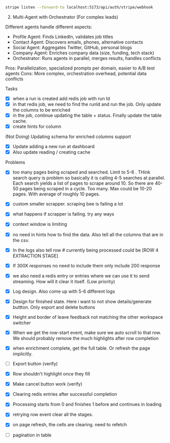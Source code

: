 ```sh
stripe listen --forward-to localhost:5173/api/auth/stripe/webhook
```

  2. Multi-Agent with Orchestrator (For complex leads)

  Different agents handle different aspects:
  - Profile Agent: Finds LinkedIn, validates job titles
  - Contact Agent: Discovers emails, phones, alternative contacts
  - Social Agent: Aggregates Twitter, GitHub, personal blogs
  - Company Agent: Enriches company data (size, funding, tech stack)
  - Orchestrator: Runs agents in parallel, merges results, handles conflicts

  Pros: Parallelization, specialized prompts per domain, easier to A/B test agents
  Cons: More complex, orchestration overhead, potential data conflicts


Tasks

- [x] when a run is created add redis job with run Id
- [x] in that redis job, we need to find the runId and run the job. Only update the columns to be enriched
- [x] in the job, continue updating the table + status. Finally update the table cache.
- [x] create hints for column

(Not Doing) Updating schema for enriched columns support
- [x] Update adding a new run at dashboard
- [x] Also update reading / creating cache

Problems
- [x] too many pages being scraped and searched. Limit to 5-6 . THink search query is problem
so basically it is calling 4-5 searches at parallel. Each search yields a list of pages to scrape around 10. So there are 40-50 pages being scraped in a cycle. Too many. Max could be 10-20 pages. With average of roughly 10 pages.
- [x] custom smaller scrapper. scraping bee is failing a lot
- [x] what happens if scrapper is failing. try any ways
- [x] context window is limiting

- [x] no need in hints how to find the data. Also tell all the columns that are in the csv.
- [x] In the logs also tell row # currently being processed could be [ROW 4 EXTRACTION STAGE]
- [x] If 300X responses no need to include them only include 200 response
- [x] we also need a redis entry or entries where we can use it to send streaming. How will it clear it itself. (Low priority)

- [x] Log design. Also come up with 5-6 different logs
- [x] Design for finished state. Here i want to not show details/generate buttton. Only export and delete buttons
- [x] Height and border of leave feedback not matching the other workspace switcher
- [x] When we get the row-start event, make sure we auto scroll to that row. We should probably remove the much highlights after row completion
- [x] when enrichment complete, get the full table. Or refresh the page implicitly.
- [ ] Export button (verify)
- [x] Row shouldn't highlight once they fill
- [x] Make cancel button work (verify)
- [x] Clearing redis entries after successful completion
- [x] Processing starts from 0 and finishes 1 before and continues in loading
- [x] retrying row event clear all the stages.
- [x] on page refresh, the cells are clearing. need to refetch
- [ ] pagination in table

